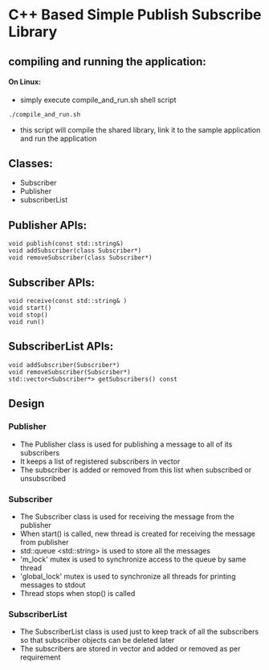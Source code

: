 # C++ Based Simple Publish Subscribe Library

## compiling and running the application:
#### On Linux:
- simply execute compile_and_run.sh shell script
```sh
./compile_and_run.sh
```
- this script will compile the shared library, link it to the sample application and run the application

## Classes:
- Subscriber 
- Publisher
- subscriberList

## Publisher APIs:
```
void publish(const std::string&)
void addSubscriber(class Subscriber*)
void removeSubscriber(class Subscriber*)
```
## Subscriber APIs:
```
void receive(const std::string& )
void start()
void stop()
void run()
```

## SubscriberList APIs:
```
void addSubscriber(Subscriber*)
void removeSubscriber(Subscriber*)
std::vector<Subscriber*> getSubscribers() const
```

## Design
### Publisher
- The Publisher class is used for publishing a message to all of its subscribers
- It keeps a list of registered subscribers in vector
- The subscriber is added or removed from this list when subscribed or unsubscribed 
### Subscriber
- The Subscriber class is used for receiving the message from the publisher 
- When start() is called, new thread is created for receiving the message from publisher
- std::queue \<std::string\> is used to store all the messages
- 'm_lock' mutex is used to synchronize access to the queue by same thread
- 'global_lock' mutex is used to synchronize all threads for printing messages to stdout
- Thread stops when stop() is called
### SubscriberList
- The SubscriberList class is used just to keep track of all the subscribers so that subscriber objects can be deleted later
- The subscribers are stored in vector and added or removed as per requirement

